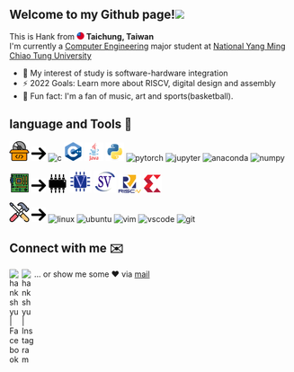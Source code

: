 ## Welcome to my Github page!<img src="https://raw.githubusercontent.com/verma-anushka/verma-anushka/master/gifs/wave.gif" width="30px"> 

<p>
This is Hank from <img src="materials/taiwan.png" width="13"/> <b>Taichung, Taiwan</b> </br> I'm currently a <a href="https://www.cs.nycu.edu.tw">Computer Engineering</a> major student at <a href="https://www.nycu.edu.tw">National Yang Ming Chiao Tung University</a> 
</p>

- 🤣 My interest of study is software-hardware integration
- ⚡️ 2022 Goals: Learn more about RISCV, digital design and assembly
-  🔭 Fun fact: I'm a fan of music, art and sports(basketball).


## language and Tools 🔨

<img alt="software" width="35px" src="materials/software.png" /> <img  alt ="arrow" width = "26px" src="materials/arrow.png" /> <img alt="c" width="33px" src="https://cdn.jsdelivr.net/gh/devicons/devicon/icons/c/c-original.svg" />
<img alt="cpp" width="33px" src="https://github.com/devicons/devicon/blob/master/icons/cplusplus/cplusplus-original.svg" />
<img alt="java" width="33px" src="https://github.com/devicons/devicon/blob/master/icons/java/java-original-wordmark.svg" />
<img alt="python" width="33px" src="https://github.com/devicons/devicon/blob/master/icons/python/python-original.svg" />
<img alt="pytorch" width="33px" src="https://cdn.jsdelivr.net/gh/devicons/devicon/icons/pytorch/pytorch-original.svg" />
<img alt="jupyter" width="33px" src="https://cdn.jsdelivr.net/gh/devicons/devicon/icons/jupyter/jupyter-original-wordmark.svg" />
<img alt="anaconda" width="33px" src="https://cdn.jsdelivr.net/gh/devicons/devicon/icons/anaconda/anaconda-original.svg" />
<img alt="numpy" width="33px" src="https://cdn.jsdelivr.net/gh/devicons/devicon/icons/numpy/numpy-original.svg" />
<br>

<img alt="hardware" width="35px" src="materials/motherboard.png" /> <img  alt ="arrow" width = "26px" src="materials/arrow.png" /> <img alt="ICicon" width="33px" src="materials/ic%20icon.svg" />
<img alt="verilog" width="40px" src="materials/verlog.svg" />
<img alt="systemverilog" width="40px" src="materials/systemverilog.svg" />
<img alt="riscv" width="40px" src="materials/riscv.png" />
<img alt="xilinx" width="33px" src="materials/xilinx.png" />
<br>

<img alt="tools" width="35px" src="materials/tools.png" /> <img  alt ="arrow" width = "26px" src="materials/arrow.png" /> <img alt="linux" width="33px" src="https://cdn.jsdelivr.net/gh/devicons/devicon/icons/linux/linux-original.svg" />
<img alt="ubuntu" width="33px" src="https://cdn.jsdelivr.net/gh/devicons/devicon/icons/ubuntu/ubuntu-plain.svg" />
<img alt="vim" width="33px" src="https://cdn.jsdelivr.net/gh/devicons/devicon/icons/vim/vim-original.svg" />
<img alt="vscode" width="33px" src="https://cdn.jsdelivr.net/gh/devicons/devicon/icons/vscode/vscode-original.svg" />
<img alt="git" width="33px" src="https://cdn.jsdelivr.net/gh/devicons/devicon/icons/git/git-plain.svg" />


## Connect with me ✉️
[<img align="left" alt="hankshyu | Facebook" width="22px" src="https://cdn.jsdelivr.net/npm/simple-icons@v3/icons/facebook.svg" />](https://www.facebook.com/profile.php?id=100002563602760)
[<img align="left" alt="hankshyu | Instagram" width="22px" src="https://cdn.jsdelivr.net/npm/simple-icons@v3/icons/instagram.svg" />](https://www.instagram.com/orange_gama/)

... or show me some ♥ via [mail](mailto:hankshyu@gmail.com)

